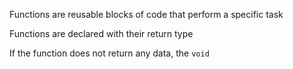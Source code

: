 
Functions are reusable blocks of code that perform a specific task

Functions are declared with their return type

If the function does not return any data, the `void`
